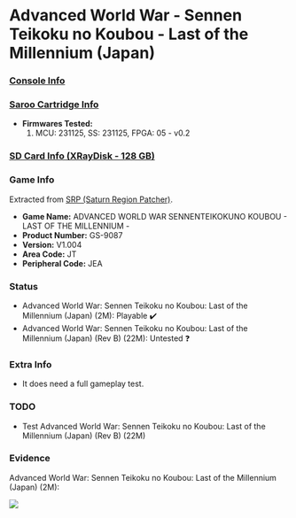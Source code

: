 # Advanced World War - Sennen Teikoku no Koubou - Last of the Millennium (Japan)

### [Console Info](../../../../Info/Consoles/VA13/README.md)

### [Saroo Cartridge Info](../../../../Info/Cartridges/RetroGameParadiseStore/1.32F/README.md)

- <b>Firmwares Tested:</b>
  1. MCU: 231125, SS: 231125, FPGA: 05 - v0.2

### [SD Card Info (XRayDisk - 128 GB)](../../../../Info/SdCards/XRayDisk/128GB/fat32/README.md)

### Game Info

Extracted from [SRP (Saturn Region Patcher)](https://segaxtreme.net/resources/saturn-region-patcher.81/download).

- <b>Game Name:</b> ADVANCED WORLD WAR SENNENTEIKOKUNO KOUBOU - LAST OF THE MILLENNIUM -
- <b>Product Number:</b> GS-9087
- <b>Version:</b> V1.004
- <b>Area Code:</b> JT
- <b>Peripheral Code:</b> JEA

### Status

- Advanced World War: Sennen Teikoku no Koubou: Last of the Millennium (Japan) (2M): Playable :heavy_check_mark:
- Advanced World War: Sennen Teikoku no Koubou: Last of the Millennium (Japan) (Rev B) (22M): Untested :question:

### Extra Info

- It does need a full gameplay test.

### TODO

- Test Advanced World War: Sennen Teikoku no Koubou: Last of the Millennium (Japan) (Rev B) (22M)

### Evidence

Advanced World War: Sennen Teikoku no Koubou: Last of the Millennium (Japan) (2M):

[![](https://img.youtube.com/vi/n8bvQP8HbLg/0.jpg)](https://www.youtube.com/watch?v=n8bvQP8HbLg)

